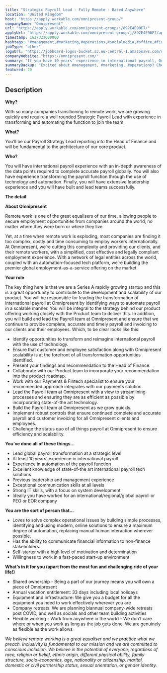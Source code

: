 ```yaml
---
title: "Strategic Payroll Lead - Fully Remote - Based Anywhere"
location: "United Kingdom"
host: "https://apply.workable.com/omnipresent-group/"
companyName: "Omnipresent"
url: "https://apply.workable.com/omnipresent-group/j/892E4E90F7/"
applyUrl: "https://apply.workable.com/omnipresent-group/j/892E4E90F7/apply/"
timestamp: 1617321600000
hashtags: "#management,#marketing,#operations,#socialmedia,#office,#finance"
jobType: "other"
logoUrl: "https://jobboard-logos-bucket.s3.eu-central-1.amazonaws.com/omnipresent"
companyWebsite: "https://omnipresent.com/"
summary: "If you have 10 years’ experience in international payroll, Omnipresent is looking for someone with your knowledge."
summaryBackup: "Excited about #management, #marketing, #operations? Check out this job post!"
featured: 20
---
```


## Description

**Why?**

With so many companies transitioning to remote work, we are growing quickly and require a well rounded Strategic Payroll Lead with experience in transforming and automating the function to join the team.

**What?**

You’ll be our Payroll Strategy Lead reporting into the Head of Finance and will be fundamental to the architecture of our core product.

**Who?**

You will have international payroll experience with an in-depth awareness of the data points required to complete accurate payroll globally. You will also have experience transforming the payroll function through the use of technology and automation. Finally, you will have extensive leadership experience and you will have built and lead teams successfully.

**The detail**

**About Omnipresent**

Remote work is one of the great equalisers of our time, allowing people to secure employment opportunities from companies around the world, no matter where they were born or where they live.

Yet, at a time when remote work is exploding, most companies are finding it too complex, costly and time consuming to employ workers internationally. At Omnipresent, we’re cutting this complexity and providing our clients, and their remote workers, with a simplified, cost effective and legally compliant employment experience. With a network of legal entities across the world, coupled with an automation-focused tech platform, we’re building the premier global employment-as-a-service offering on the market.

**Your role**

The key thing here is that we are a Series A rapidly growing startup and this is a great opportunity to contribute to the development and scalability of our product. You will be responsible for leading the transformation of international payroll at Omnipresent by identifying ways to automate payroll in a scalable manner. You will be integral to the strategy behind our product offering working closely with the Product team to deliver this. In addition, you will build and lead the Payroll team at Omnipresent and ensure that we continue to provide complete, accurate and timely payroll and invoicing to our clients and their employees. Which, to be clear looks like this:

*   Identify opportunities to transform and reimagine international payroll with the use of technology.
*   Ensure that customer and employee satisfaction along with Omnipresent scalability is at the forefront of all transformation opportunities identified.
*   Present your findings and recommendation to the Head of Finance.
*   Collaborate with our Product team to incorporate your recommendation into the product roadmap.
*   Work with our Payments & Fintech specialist to ensure your recommended approach integrates with our payments solution.
*   Lead the Payroll team at Omnipresent with a view to streamlining processes and ensuring they are as efficient as possible by incorporating state-of-the art technology.
*   Build the Payroll team at Omnipresent as we grow quickly.
*   Implement robust controls that ensure continued complete and accurate payroll and customer invoicing for all Omnipresent clients and employees.
*   Challenge the status quo of all things payroll at Omnipresent to ensure efficiency and scalability.

**You’ve done all of these things...**

*   Lead global payroll transformation at a strategic level
*   At least 10 years’ experience in international payroll
*   Experience in automation of the payroll function
*   Excellent knowledge of state-of-the art international payroll tech solutions
*   Previous leadership and management experience
*   Exceptional communication skills at all levels
*   Strong IT skills, with a focus on system development
*   Ideally you have worked for an international/regional/global payroll or PEO or EOR company

**You are the sort of person that...**

*   Loves to solve complex operational issues by building simple processes, identifying and using modern, online solutions to ensure a maximum degree of automation, replacing manual human interaction wherever possible.
*   Has the ability to communicate financial information to non-finance stakeholders.
*   Self-starter with a high level of motivation and determination
*   Willingness to work in a fast-paced start-up environment

**What’s in it for you (apart from the most fun and challenging ride of your life!)**

*   Shared ownership - Being a part of our journey means you will own a piece of Omnipresent
*   Annual vacation entitlement: 33 days including local holidays
*   Equipment and infrastructure: We give you a budget for all the equipment you need to work effectively wherever you are
*   Company retreats: We are planning biannual company-wide retreats post COVID, and well as socials and other team building activities
*   Flexible working - Work from anywhere in the world - We don’t care where or when you work as long as the job gets done. We are genuinely as flexible as the work allows

_We believe remote working is a great equaliser and we practice what we preach. Inclusivity is fundamental to our mission and we are committed to conscious inclusion. We believe in the potential of everyone; regardless of race, religion or belief, ethnic origin, different physical ability, family structure, socio-economics, age, nationality or citizenship, marital, domestic or civil partnership status, sexual orientation, or gender identity._
